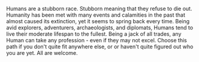 Humans are a stubborn race. Stubborn meaning that they refuse to die out. Humanity has been met with many events and calamities in the past that almost caused its extinction, yet it seems to spring back every time. Being avid explorers, adventurers, archaeologists, and diplomats, Humans tend to live their moderate lifespan to the fullest. Being a jack of all trades, any Human can take any profession - even if they may not excel. Choose this path if you don't quite fit anywhere else, or or haven't quite figured out who you are yet. All are welcome.
